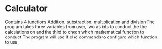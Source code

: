 # Calculator

Contains 4 functions Addition, substraction, multiplication and division
The program takes three variables from user, two as ints to conduct the the calculations on and the third to chech which mathematical function to conduct
The program will use if else commands to configure which function to use